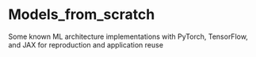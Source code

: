 # Models_from_scratch
Some known ML architecture implementations with PyTorch, TensorFlow, and JAX for reproduction and application reuse
